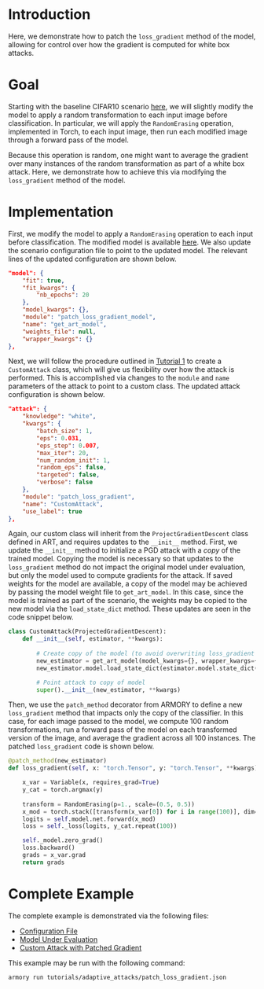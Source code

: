 # Introduction
Here, we demonstrate how to patch the `loss_gradient` method of the model, allowing for control over how the gradient is computed for white box attacks.

# Goal
Starting with the baseline CIFAR10 scenario [here](../../scenario_configs/eval1-4/cifar/cifar10_baseline.json), we will slightly modify the model to apply a random transformation to each input image before classification.  In particular, we will apply the `RandomErasing` operation, implemented in Torch, to each input image, then run each modified image through a forward pass of the model.

Because this operation is random, one might want to average the gradient over many instances of the random transformation as part of a white box attack.  Here, we demonstrate how to achieve this via modifying the `loss_gradient` method of the model.

# Implementation
First, we modify the model to apply a `RandomErasing` operation to each input before classification.  The modified model is available [here](./patch_loss_gradient_model.py).  We also update the scenario configuration file to point to the updated model.  The relevant lines of the updated configuration are shown below.

```json
"model": {
    "fit": true,
    "fit_kwargs": {
        "nb_epochs": 20
    },
    "model_kwargs": {},
    "module": "patch_loss_gradient_model",
    "name": "get_art_model",
    "weights_file": null,
    "wrapper_kwargs": {}
},
```

Next, we will follow the procedure outlined in [Tutorial 1](./custom_attack.md) to create a `CustomAttack` class, which will give us flexibility over how the attack is performed.  This is accomplished via changes to the `module` and `name` parameters of the attack to point to a custom class.  The updated attack configuration is shown below.

```json
"attack": {
    "knowledge": "white",
    "kwargs": {
        "batch_size": 1,
        "eps": 0.031,
        "eps_step": 0.007,
        "max_iter": 20,
        "num_random_init": 1,
        "random_eps": false,
        "targeted": false,
        "verbose": false
    },
    "module": "patch_loss_gradient",
    "name": "CustomAttack",
    "use_label": true
},
```

Again, our custom class will inherit from the `ProjectGradientDescent` class defined in ART, and requires updates to the `__init__` method.  First, we update the `__init__` method to initialize a PGD attack with a *copy* of the trained model.  Copying the model is necessary so that updates to the `loss_gradient` method do not impact the original model under evaluation, but only the model used to compute gradients for the attack.  If saved weights for the model are available, a copy of the model may be achieved by passing the model weight file to `get_art_model`.  In this case, since the model is trained as part of the scenario, the weights may be copied to the new model via the `load_state_dict` method.  These updates are seen in the code snippet below.

```python
class CustomAttack(ProjectedGradientDescent):
    def __init__(self, estimator, **kwargs):
        
        # Create copy of the model (to avoid overwriting loss_gradient of original model)
        new_estimator = get_art_model(model_kwargs={}, wrapper_kwargs={})
        new_estimator.model.load_state_dict(estimator.model.state_dict())

        # Point attack to copy of model
        super().__init__(new_estimator, **kwargs)
```

Then, we use the `patch_method` decorator from ARMORY to define a new `loss_gradient` method that impacts only the copy of the classifier.  In this case, for each image passed to the model, we compute 100 random transformations, run a forward pass of the model on each transformed version of the image, and average the gradient across all 100 instances.  The patched `loss_gradient` code is shown below.

```python
@patch_method(new_estimator)
def loss_gradient(self, x: "torch.Tensor", y: "torch.Tensor", **kwargs) -> "torch.Tensor":

    x_var = Variable(x, requires_grad=True)
    y_cat = torch.argmax(y)
    
    transform = RandomErasing(p=1., scale=(0.5, 0.5))
    x_mod = torch.stack([transform(x_var[0]) for i in range(100)], dim=0)
    logits = self.model.net.forward(x_mod)
    loss = self._loss(logits, y_cat.repeat(100))

    self._model.zero_grad()
    loss.backward()
    grads = x_var.grad
    return grads
```

# Complete Example
The complete example is demonstrated via the following files:
* [Configuration File](./patch_loss_gradient.json)
* [Model Under Evaluation](./patch_loss_gradient_model.py)
* [Custom Attack with Patched Gradient](./patch_loss_gradient.py)

This example may be run with the following command:
```
armory run tutorials/adaptive_attacks/patch_loss_gradient.json
```
